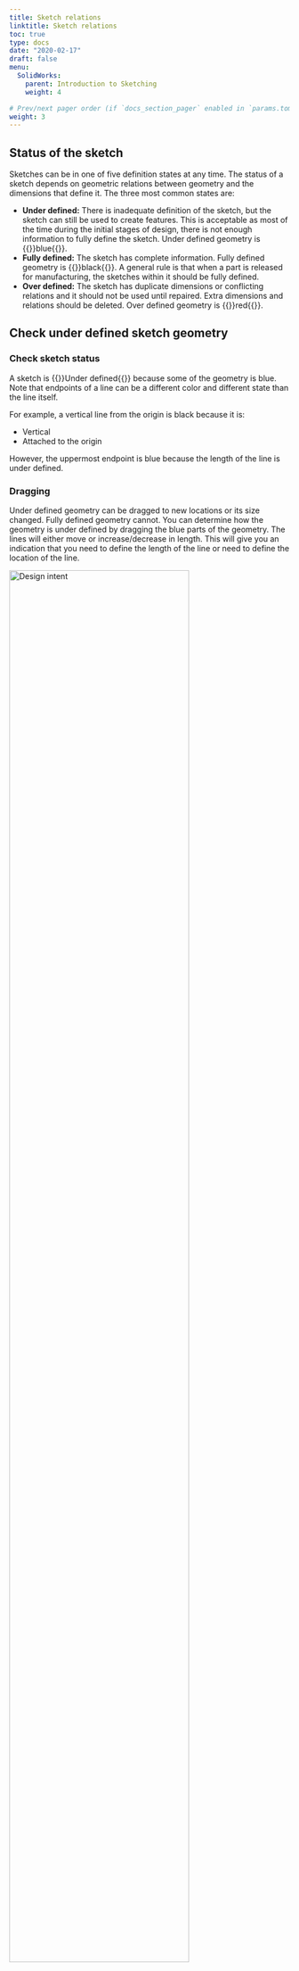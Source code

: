 ```yaml
---
title: Sketch relations
linktitle: Sketch relations
toc: true
type: docs
date: "2020-02-17"
draft: false
menu:
  SolidWorks:
    parent: Introduction to Sketching
    weight: 4

# Prev/next pager order (if `docs_section_pager` enabled in `params.toml`)
weight: 3
---
```


## Status of the sketch

Sketches can be in one of five definition states at any time. The status of a sketch depends on geometric relations between geometry and the dimensions that define it. The three most common states are:

* **Under defined:** There is inadequate definition of the sketch, but the sketch can still be used to create features. This is acceptable as most of the time during the initial stages of design, there is not enough information to fully define the sketch. Under defined geometry is {{<hl>}}blue{{</hl>}}.
* **Fully defined:** The sketch has complete information. Fully defined geometry is {{<hl>}}black{{</hl>}}. A general rule is that when a part is released for manufacturing, the sketches within it should be fully defined.
* **Over defined:** The sketch has duplicate dimensions or conflicting relations and it should not be used until repaired. Extra dimensions and relations should be deleted. Over defined geometry is {{<hl>}}red{{</hl>}}.

## Check under defined sketch geometry

### Check sketch status

A sketch is {{<hl>}}Under defined{{</hl>}} because some of the geometry is blue. Note that endpoints of a line can be a different color and different state than the line itself. 

For example, a vertical line from the origin is black because it is:
* Vertical
* Attached to the origin

However, the uppermost endpoint is blue because the length of the line is under defined.

### Dragging
Under defined geometry can be dragged to new locations or its size changed. Fully defined geometry cannot. You can determine how the geometry is under defined by dragging the blue parts of the geometry. The lines will either move or increase/decrease in length. This will give you an indication that you need to define the length of the line or need to define the location of the line.

<img src="/courses/SolidWorks/1-Sketch-relations_files/SolidWorks-design-intent2.PNG" alt="Design intent" width="80%"/>

## Design intent
The design intent governs how the part is built and how it will change. In a sketch, design intent is controlled by a combination of two things:
* **Sketch relations:** Create geometric relationships such as parallel, collinear, perpendicular, or coincident between sketch elements.
* **Dimensions:** Dimensions are used to define the size and location of the sketch geometry. Linear, radial, diameter and angular dimensions can be added.

To fully define a sketch *and* capture the desired design intent requires understanding and applying a combination of relations and dimensions.

## Sketch relations
Sketch relations are used to force a behaviour on a sketch element thereby capturing design intent. Some relations are added automatically when you create the initial sketch and others can be added later manually.

You can check the existing relations by either:

* Symbols appear next to the geometry to indicate what relations are associate with that entity. In the picture below, the arc has three relations: two tangent and one equal.
* Select the skech entity and the Property Manager show the relations associated with that entity.

> You can delete a relation by either clicking the relation icon and pressing the {{<hl>}}Delete{{</hl>}} button. You can also right click on the relation icon and selecting the delete option.

## Examples of sketch relations
There are many different sketch relations. Which ones are valid depends on the combination of geometry that you select.
The following are sketch relations:
* Coincident
* Merge
* Parallel
* Perpendicular
* Collinear
* Horizontal
* Vertical
* Equal
* Midpoint


